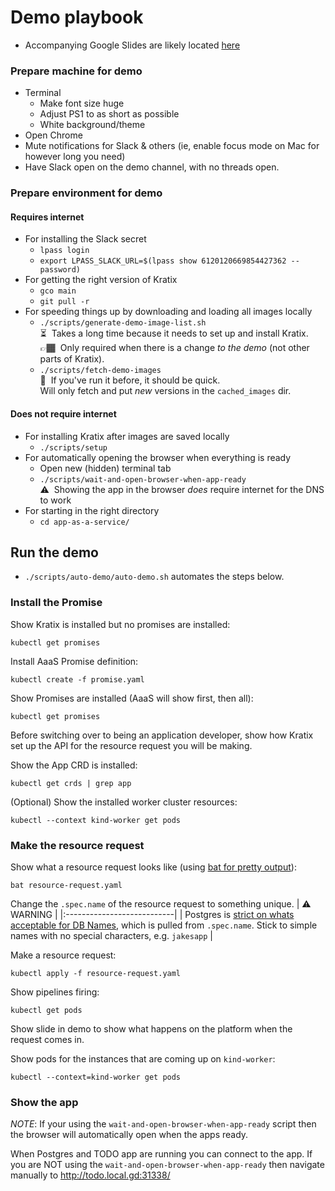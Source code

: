 # Demo playbook

- Accompanying Google Slides are likely located [here](https://drive.google.com/drive/folders/19XyhhSky0SbjneWtNnUbwT9-_yp_td7R?usp=share_link)

### Prepare machine for demo

- Terminal
  - Make font size huge
  - Adjust PS1 to as short as possible
  - White background/theme
- Open Chrome
- Mute notifications for Slack & others (ie, enable focus mode on Mac for however long you need)
- Have Slack open on the demo channel, with no threads open.

### Prepare environment for demo

#### Requires internet

- For installing the Slack secret
  - `lpass login`
  - `export LPASS_SLACK_URL=$(lpass show 6120120669854427362 --password)`
- For getting the right version of Kratix
  - `gco main`
  - `git pull -r`
- For speeding things up by downloading and loading all images locally
  - `./scripts/generate-demo-image-list.sh`<br>
    ⏳&nbsp;&nbsp;Takes a long time because it needs to set up and install Kratix. <br>
    👉🏾&nbsp;&nbsp;Only required when there is a change _to the demo_ (not other parts of Kratix).
  - `./scripts/fetch-demo-images`<br>
    💨&nbsp;&nbsp;If you've run it before, it should be quick.<br>
    Will only fetch and put _new_ versions in the `cached_images` dir.

#### Does not require internet

- For installing Kratix after images are saved locally
  - `./scripts/setup`
- For automatically opening the browser when everything is ready
  - Open new (hidden) terminal tab
  - `./scripts/wait-and-open-browser-when-app-ready`<br>
    ⚠️&nbsp;&nbsp;Showing the app in the browser _does_ require internet for the DNS to work
- For starting in the right directory
  - `cd app-as-a-service/`

## Run the demo

- `./scripts/auto-demo/auto-demo.sh` automates the steps below.

### Install the Promise

Show Kratix is installed but no promises are installed:

```
kubectl get promises
```

Install AaaS Promise definition:

```
kubectl create -f promise.yaml
```

Show Promises are installed (AaaS will show first, then all):

```
kubectl get promises
```

Before switching over to being an application developer, show how Kratix set up the API for the resource request you will be making.

Show the App CRD is installed:

```
kubectl get crds | grep app
```

(Optional) Show the installed worker cluster resources:

```
kubectl --context kind-worker get pods
```

### Make the resource request

Show what a resource request looks like (using [bat for pretty output](https://github.com/sharkdp/bat)):

```
bat resource-request.yaml
```

Change the `.spec.name` of the resource request to something unique.
| :warning: WARNING |
|:---------------------------|
| Postgres is [strict on whats acceptable for DB Names](https://www.postgresql.org/docs/current/sql-syntax-lexical.html#SQL-SYNTAX-IDENTIFIERS), which is pulled from `.spec.name`. Stick to simple names with no special characters, e.g. `jakesapp` |

Make a resource request:

```
kubectl apply -f resource-request.yaml
```

Show pipelines firing:

```
kubectl get pods
```

Show slide in demo to show what happens on the platform when the request comes in.

Show pods for the instances that are coming up on `kind-worker`:

```
kubectl --context=kind-worker get pods
```

### Show the app

_NOTE_: If your using the `wait-and-open-browser-when-app-ready` script then the browser
will automatically open when the apps ready.

When Postgres and TODO app are running you can connect to the app. If you are NOT
using the `wait-and-open-browser-when-app-ready` then navigate manually to
http://todo.local.gd:31338/
